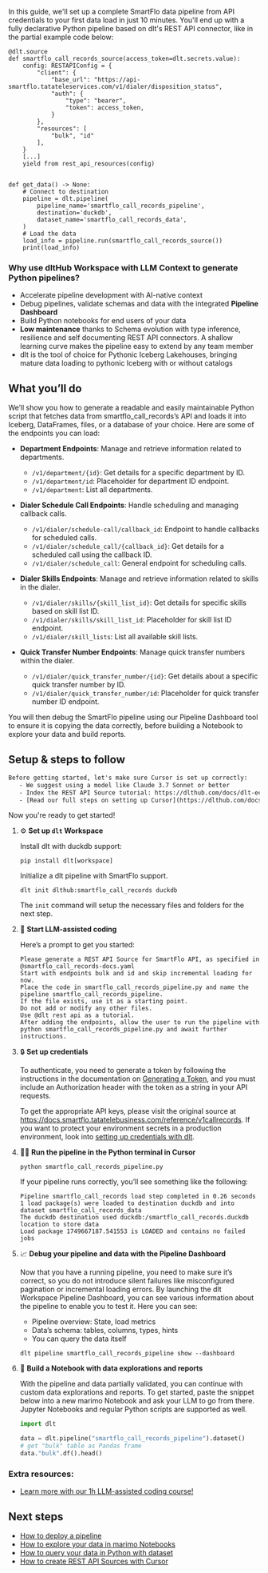 In this guide, we'll set up a complete SmartFlo data pipeline from API credentials to your first data load in just 10 minutes. You'll end up with a fully declarative Python pipeline based on dlt's REST API connector, like in the partial example code below:

```python-outcome
@dlt.source
def smartflo_call_records_source(access_token=dlt.secrets.value):
    config: RESTAPIConfig = {
        "client": {
            "base_url": "https://api-smartflo.tatateleservices.com/v1/dialer/disposition_status",
            "auth": {
                "type": "bearer",
                "token": access_token,
            }
        },
        "resources": [
            "bulk", "id"
        ],
    }
    [...]
    yield from rest_api_resources(config)


def get_data() -> None:
    # Connect to destination
    pipeline = dlt.pipeline(
        pipeline_name='smartflo_call_records_pipeline',
        destination='duckdb',
        dataset_name='smartflo_call_records_data', 
    )
    # Load the data
    load_info = pipeline.run(smartflo_call_records_source())
    print(load_info) 
```

### Why use dltHub Workspace with LLM Context to generate Python pipelines?

- Accelerate pipeline development with AI-native context
- Debug pipelines, validate schemas and data with the integrated **Pipeline Dashboard**
- Build Python notebooks for end users of your data
- **Low maintenance** thanks to Schema evolution with type inference, resilience and self documenting REST API connectors. A shallow learning curve makes the pipeline easy to extend by any team member
- dlt is the tool of choice for Pythonic Iceberg Lakehouses, bringing mature data loading to pythonic Iceberg with or without catalogs

## What you’ll do

We’ll show you how to generate a readable and easily maintainable Python script that fetches data from smartflo_call_records’s API and loads it into Iceberg, DataFrames, files, or a database of your choice. Here are some of the endpoints you can load:

- **Department Endpoints**: Manage and retrieve information related to departments.
  - `/v1/department/{id}`: Get details for a specific department by ID.
  - `/v1/department/id`: Placeholder for department ID endpoint.
  - `/v1/department`: List all departments.

- **Dialer Schedule Call Endpoints**: Handle scheduling and managing callback calls.
  - `/v1/dialer/schedule-call/callback_id`: Endpoint to handle callbacks for scheduled calls.
  - `/v1/dialer/schedule_call/{callback_id}`: Get details for a scheduled call using the callback ID.
  - `/v1/dialer/schedule_call`: General endpoint for scheduling calls.

- **Dialer Skills Endpoints**: Manage and retrieve information related to skills in the dialer.
  - `/v1/dialer/skills/{skill_list_id}`: Get details for specific skills based on skill list ID.
  - `/v1/dialer/skills/skill_list_id`: Placeholder for skill list ID endpoint.
  - `/v1/dialer/skill_lists`: List all available skill lists.

- **Quick Transfer Number Endpoints**: Manage quick transfer numbers within the dialer.
  - `/v1/dialer/quick_transfer_number/{id}`: Get details about a specific quick transfer number by ID.
  - `/v1/dialer/quick_transfer_number/id`: Placeholder for quick transfer number ID endpoint.

You will then debug the SmartFlo pipeline using our Pipeline Dashboard tool to ensure it is copying the data correctly, before building a Notebook to explore your data and build reports.

## Setup & steps to follow

```default
Before getting started, let's make sure Cursor is set up correctly:
   - We suggest using a model like Claude 3.7 Sonnet or better
   - Index the REST API Source tutorial: https://dlthub.com/docs/dlt-ecosystem/verified-sources/rest_api/ and add it to context as **@dlt rest api**
   - [Read our full steps on setting up Cursor](https://dlthub.com/docs/dlt-ecosystem/llm-tooling/cursor-restapi#23-configuring-cursor-with-documentation)
```

Now you're ready to get started!

1. ⚙️ **Set up `dlt` Workspace**
    
    Install dlt with duckdb support:
    ```shell
    pip install dlt[workspace]
    ```

    Initialize a dlt pipeline with SmartFlo support.
    ```shell
    dlt init dlthub:smartflo_call_records duckdb
    ```

    The `init` command will setup the necessary files and folders for the next step.
    
2. 🤠 **Start LLM-assisted coding**
    
    Here’s a prompt to get you started:
    
    ```prompt
    Please generate a REST API Source for SmartFlo API, as specified in @smartflo_call_records-docs.yaml 
    Start with endpoints bulk and id and skip incremental loading for now. 
    Place the code in smartflo_call_records_pipeline.py and name the pipeline smartflo_call_records_pipeline. 
    If the file exists, use it as a starting point. 
    Do not add or modify any other files. 
    Use @dlt rest api as a tutorial. 
    After adding the endpoints, allow the user to run the pipeline with python smartflo_call_records_pipeline.py and await further instructions.
    ```

    
3. 🔒 **Set up credentials** 
    
    To authenticate, you need to generate a token by following the instructions in the documentation on [Generating a Token](https://example.com/reference/generate-a-token), and you must include an Authorization header with the token as a string in your API requests.
    
    To get the appropriate API keys, please visit the original source at https://docs.smartflo.tatatelebusiness.com/reference/v1callrecords.
    If you want to protect your environment secrets in a production environment, look into [setting up credentials with dlt](https://dlthub.com/docs/walkthroughs/add_credentials).
    
4. 🏃‍♀️ **Run the pipeline in the Python terminal in Cursor**
    
    ```shell
    python smartflo_call_records_pipeline.py
    ```
    
    If your pipeline runs correctly, you’ll see something like the following:
    
    ```shell
    Pipeline smartflo_call_records load step completed in 0.26 seconds
    1 load package(s) were loaded to destination duckdb and into dataset smartflo_call_records_data
    The duckdb destination used duckdb:/smartflo_call_records.duckdb location to store data
    Load package 1749667187.541553 is LOADED and contains no failed jobs
    ```
    
5. 📈 **Debug your pipeline and data with the Pipeline Dashboard**

    Now that you have a running pipeline, you need to make sure it’s correct, so you do not introduce silent failures like misconfigured pagination or incremental loading errors. By launching the dlt Workspace Pipeline Dashboard, you can see various information about the pipeline to enable you to test it. Here you can see:
    - Pipeline overview: State, load metrics
    - Data’s schema: tables, columns, types, hints
    - You can query the data itself
    
    ```shell
    dlt pipeline smartflo_call_records_pipeline show --dashboard
    ```
    
6. 🐍 **Build a Notebook with data explorations and reports**

    With the pipeline and data partially validated, you can continue with custom data explorations and reports. To get started, paste the snippet below into a new marimo Notebook and ask your LLM to go from there. Jupyter Notebooks and regular Python scripts are supported as well.

    
    ```python
    import dlt

   data = dlt.pipeline("smartflo_call_records_pipeline").dataset()
   # get "bulk" table as Pandas frame
   data."bulk".df().head()
    ```

### Extra resources:

- [Learn more with our 1h LLM-assisted coding course!](https://www.youtube.com/watch?v=GGid70rnJuM)

## Next steps

- [How to deploy a pipeline](https://dlthub.com/docs/walkthroughs/deploy-a-pipeline)
- [How to explore your data in marimo Notebooks](https://dlthub.com/docs/general-usage/dataset-access/marimo)
- [How to query your data in Python with dataset](https://dlthub.com/docs/general-usage/dataset-access/dataset)
- [How to create REST API Sources with Cursor](https://dlthub.com/docs/dlt-ecosystem/llm-tooling/cursor-restapi)